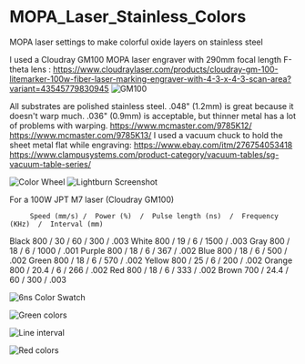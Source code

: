 # MOPA_Laser_Stainless_Colors
MOPA laser settings to make colorful oxide layers on stainless steel

I used a Cloudray GM100 MOPA laser engraver with 290mm focal length F-theta lens :  https://www.cloudraylaser.com/products/cloudray-gm-100-litemarker-100w-fiber-laser-marking-engraver-with-4-3-x-4-3-scan-area?variant=43545779830945
![GM100](GM100.png)



All substrates are polished stainless steel. .048"  (1.2mm) is great because it doesn't warp much.  .036" (0.9mm) is acceptable, but thinner metal has a lot of problems with warping.   https://www.mcmaster.com/9785K12/   https://www.mcmaster.com/9785K13/     I used a vacuum chuck to hold the sheet metal flat while engraving:  https://www.ebay.com/itm/276754053418  https://www.clampusystems.com/product-category/vacuum-tables/sg-vacuum-table-series/



![Color Wheel](color_wheel.jpg)
![Lightburn Screenshot](lightburn_screenshot.jpg)

For a 100W JPT M7 laser  (Cloudray GM100)

         Speed (mm/s) /  Power (%)  /  Pulse length (ns)  /  Frequency (KHz)  /  Interval (mm)
Black  800 / 30 / 60 / 300 / .003
White  800 / 19 / 6 / 1500 / .003
Gray   800 / 18 / 6 / 1000 / .001
Purple 800 / 18 / 6 / 367 / .002
Blue   800 / 18 / 6 / 500 / .002
Green  800 / 18 / 6 / 570 / .002
Yellow 800 / 25 / 6 / 200 / .002
Orange 800 / 20.4 / 6 / 266 / .002
Red    800 / 18 / 6 / 333 / .002
Brown  700 / 24.4 / 60 / 300 / .003






![6ns Color Swatch](6ns_color_swatches.jpg)

![Green colors](green_swatches.jpg)

![Line interval](Interval_swatches.jpg)


![Red colors](60ns_color_swatches.jpg)

